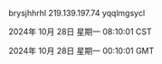 brysjhhrhl 219.139.197.74 yqqlmgsycl

2024年 10月 28日 星期一 08:10:01 CST

2024年 10月 28日 星期一 00:10:01 GMT
